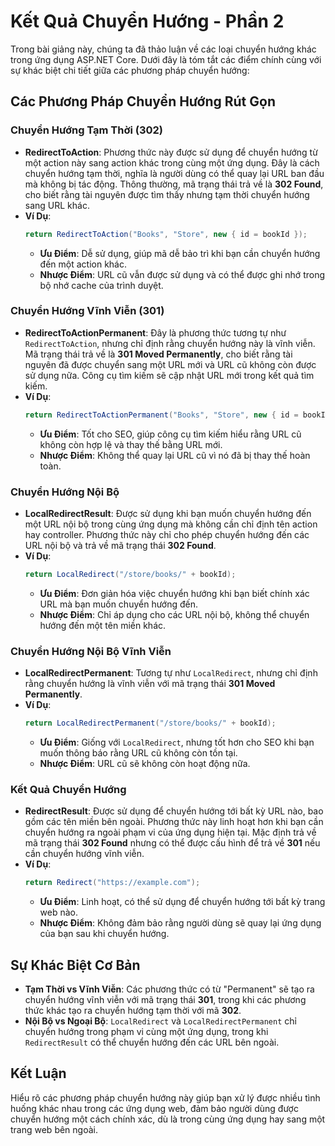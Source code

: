 
# Kết Quả Chuyển Hướng - Phần 2

Trong bài giảng này, chúng ta đã thảo luận về các loại chuyển hướng khác trong ứng dụng ASP.NET Core. Dưới đây là tóm tắt các điểm chính cùng với sự khác biệt chi tiết giữa các phương pháp chuyển hướng:

## Các Phương Pháp Chuyển Hướng Rút Gọn

### Chuyển Hướng Tạm Thời (302)
- **RedirectToAction**: Phương thức này được sử dụng để chuyển hướng từ một action này sang action khác trong cùng một ứng dụng. Đây là cách chuyển hướng tạm thời, nghĩa là người dùng có thể quay lại URL ban đầu mà không bị tác động. Thông thường, mã trạng thái trả về là **302 Found**, cho biết rằng tài nguyên được tìm thấy nhưng tạm thời chuyển hướng sang URL khác.
- **Ví Dụ**:
   ```csharp
   return RedirectToAction("Books", "Store", new { id = bookId });
   ```
   - **Ưu Điểm**: Dễ sử dụng, giúp mã dễ bảo trì khi bạn cần chuyển hướng đến một action khác.
   - **Nhược Điểm**: URL cũ vẫn được sử dụng và có thể được ghi nhớ trong bộ nhớ cache của trình duyệt.

### Chuyển Hướng Vĩnh Viễn (301)
- **RedirectToActionPermanent**: Đây là phương thức tương tự như `RedirectToAction`, nhưng chỉ định rằng chuyển hướng này là vĩnh viễn. Mã trạng thái trả về là **301 Moved Permanently**, cho biết rằng tài nguyên đã được chuyển sang một URL mới và URL cũ không còn được sử dụng nữa. Công cụ tìm kiếm sẽ cập nhật URL mới trong kết quả tìm kiếm.
- **Ví Dụ**:
   ```csharp
   return RedirectToActionPermanent("Books", "Store", new { id = bookId });
   ```
   - **Ưu Điểm**: Tốt cho SEO, giúp công cụ tìm kiếm hiểu rằng URL cũ không còn hợp lệ và thay thế bằng URL mới.
   - **Nhược Điểm**: Không thể quay lại URL cũ vì nó đã bị thay thế hoàn toàn.

### Chuyển Hướng Nội Bộ
- **LocalRedirectResult**: Được sử dụng khi bạn muốn chuyển hướng đến một URL nội bộ trong cùng ứng dụng mà không cần chỉ định tên action hay controller. Phương thức này chỉ cho phép chuyển hướng đến các URL nội bộ và trả về mã trạng thái **302 Found**.
- **Ví Dụ**:
   ```csharp
   return LocalRedirect("/store/books/" + bookId);
   ```
   - **Ưu Điểm**: Đơn giản hóa việc chuyển hướng khi bạn biết chính xác URL mà bạn muốn chuyển hướng đến.
   - **Nhược Điểm**: Chỉ áp dụng cho các URL nội bộ, không thể chuyển hướng đến một tên miền khác.

### Chuyển Hướng Nội Bộ Vĩnh Viễn
- **LocalRedirectPermanent**: Tương tự như `LocalRedirect`, nhưng chỉ định rằng chuyển hướng là vĩnh viễn với mã trạng thái **301 Moved Permanently**.
- **Ví Dụ**:
   ```csharp
   return LocalRedirectPermanent("/store/books/" + bookId);
   ```
   - **Ưu Điểm**: Giống với `LocalRedirect`, nhưng tốt hơn cho SEO khi bạn muốn thông báo rằng URL cũ không còn tồn tại.
   - **Nhược Điểm**: URL cũ sẽ không còn hoạt động nữa.

### Kết Quả Chuyển Hướng
- **RedirectResult**: Được sử dụng để chuyển hướng tới bất kỳ URL nào, bao gồm các tên miền bên ngoài. Phương thức này linh hoạt hơn khi bạn cần chuyển hướng ra ngoài phạm vi của ứng dụng hiện tại. Mặc định trả về mã trạng thái **302 Found** nhưng có thể được cấu hình để trả về **301** nếu cần chuyển hướng vĩnh viễn.
- **Ví Dụ**:
   ```csharp
   return Redirect("https://example.com");
   ```
   - **Ưu Điểm**: Linh hoạt, có thể sử dụng để chuyển hướng tới bất kỳ trang web nào.
   - **Nhược Điểm**: Không đảm bảo rằng người dùng sẽ quay lại ứng dụng của bạn sau khi chuyển hướng.

## Sự Khác Biệt Cơ Bản

- **Tạm Thời vs Vĩnh Viễn**: Các phương thức có từ "Permanent" sẽ tạo ra chuyển hướng vĩnh viễn với mã trạng thái **301**, trong khi các phương thức khác tạo ra chuyển hướng tạm thời với mã **302**.
- **Nội Bộ vs Ngoại Bộ**: `LocalRedirect` và `LocalRedirectPermanent` chỉ chuyển hướng trong phạm vi cùng một ứng dụng, trong khi `RedirectResult` có thể chuyển hướng đến các URL bên ngoài.

## Kết Luận
Hiểu rõ các phương pháp chuyển hướng này giúp bạn xử lý được nhiều tình huống khác nhau trong các ứng dụng web, đảm bảo người dùng được chuyển hướng một cách chính xác, dù là trong cùng ứng dụng hay sang một trang web bên ngoài.
